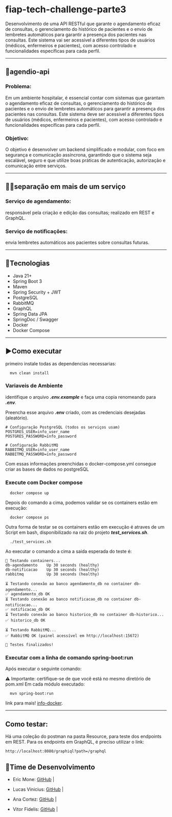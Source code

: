 # fiap-tech-challenge-parte3
Desenvolvimento de uma API RESTful que garante o agendamento eficaz de consultas, o gerenciamento do histórico de pacientes e o envio de lembretes automáticos para garantir a presença dos pacientes nas consultas. Este sistema vai ser acessível a diferentes tipos de usuários (médicos, enfermeiros e pacientes), com acesso controlado e funcionalidades específicas para cada perfil.

---

## 📔​agendio-api

### Problema:

Em um ambiente hospitalar, é essencial contar com sistemas que
garantam o agendamento eficaz de consultas, o gerenciamento do histórico de
pacientes e o envio de lembretes automáticos para garantir a presença dos
pacientes nas consultas. Este sistema deve ser acessível a diferentes tipos de
usuários (médicos, enfermeiros e pacientes), com acesso controlado e
funcionalidades específicas para cada perfil.

### Objetivo:

O objetivo é desenvolver um backend simplificado e modular, com foco
em segurança e comunicação assíncrona, garantindo que o sistema seja
escalável, seguro e que utilize boas práticas de autenticação, autorização e
comunicação entre serviços.

---

## 👨‍🔧​separação em mais de um serviço

### Serviço de agendamento:

responsável pela criação e edição das consultas; realizado em REST e GraphQL.

### Serviço de notificações:

envia lembretes automáticos aos pacientes sobre consultas futuras.

---

## 📝​Tecnologias

- Java 21+
- Spring Boot 3
- Maven
- Spring Security + JWT
- PostgreSQL
- RabbitMQ
- GraphQL
- Spring Data JPA
- SpringDoc / Swagger
- Docker
- Docker Compose

---

## ▶️​Como executar

primeiro instale todas as dependencias necessarias:

```shell
  mvn clean install
```
### Variaveis de Ambiente

identifique o arquivo ***.env.example*** e faça uma copia renomeando para ***.env***.

Preencha esse arquivo **.env** criado, com as credenciais desejadas (aleatório).

```Text
# Configuração PostgreSQL (todos os serviços usam)
POSTGRES_USER=info_user_name
POSTGRES_PASSWORD=info_password

# Configuração RabbitMQ
RABBITMQ_USER=info_user_name
RABBITMQ_PASSWORD=info_password
```
Com essas informações preenchidas o docker-compose.yml consegue criar as bases de dados no postgreSQL

### Execute com Docker compose

````Shell
  docker compose up
````

Depois do comando a cima, podemos validar se os containers estão em execução:

```Shell
  docker compose ps
```

Outra forma de testar se os containers estão em execução é atraves de um Script em bash,
disponibilizado na raiz do projeto ***test_services.sh***.

```Shell
  ./test_services.sh
```

Ao executar o comando a cima a saida esperada do teste é:

```Texte
🔎 Testando containers...
db-agendamento    Up 30 seconds (healthy)
db-notificacao    Up 30 seconds (healthy)
rabbitmq          Up 30 seconds (healthy)

⏳ Testando conexão ao banco agendamento_db no container db-agendamento...
✅ agendamento_db OK
⏳ Testando conexão ao banco notificacao_db no container db-notificacao...
✅ notificacao_db OK
⏳ Testando conexão ao banco historico_db no container db-historico...
✅ historico_db OK

⏳ Testando RabbitMQ...
✅ RabbitMQ OK (painel acessível em http://localhost:15672)

🚀 Testes finalizados!
```

### Executar com a linha de comando spring-boot:run

Após executar o seguinte comando:

⚠️ ​Importante: certifique-se de que você está no mesmo diretório de pom.xml Em cada módulo executado:

```Shell
  mvn spring-boot:run
```

link para mais! [info-docker](guide/info-docker.md).

---

## Como testar:
Há uma coleção do postman na pasta Resource, para teste dos endpoints em REST. Para os endpoints em GraphQL, é preciso utilizar o link:

```
http://localhost:8080/graphiql?path=/graphql
```

## 🧩​Time de Desenvolvimento

- Eric Mone: [GitHub](https://github.com/ericmonne) |

- Lucas Vinicius: [GitHub](https://github.com/lcvinicius) |

- Ana Cortez: [GitHub](https://github.com/anacarolcortez) |

- Vitor Fidelis: [GitHub](https://github.com/VitorFidelis) |

